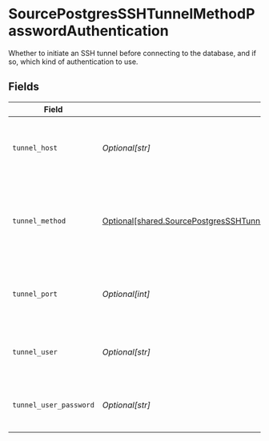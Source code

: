 # SourcePostgresSSHTunnelMethodPasswordAuthentication

Whether to initiate an SSH tunnel before connecting to the database, and if so, which kind of authentication to use.


## Fields

| Field                                                                                                                                                                          | Type                                                                                                                                                                           | Required                                                                                                                                                                       | Description                                                                                                                                                                    | Example                                                                                                                                                                        |
| ------------------------------------------------------------------------------------------------------------------------------------------------------------------------------ | ------------------------------------------------------------------------------------------------------------------------------------------------------------------------------ | ------------------------------------------------------------------------------------------------------------------------------------------------------------------------------ | ------------------------------------------------------------------------------------------------------------------------------------------------------------------------------ | ------------------------------------------------------------------------------------------------------------------------------------------------------------------------------ |
| `tunnel_host`                                                                                                                                                                  | *Optional[str]*                                                                                                                                                                | :heavy_check_mark:                                                                                                                                                             | Hostname of the jump server host that allows inbound ssh tunnel.                                                                                                               |                                                                                                                                                                                |
| `tunnel_method`                                                                                                                                                                | [Optional[shared.SourcePostgresSSHTunnelMethodPasswordAuthenticationTunnelMethod]](undefined/models/shared/sourcepostgressshtunnelmethodpasswordauthenticationtunnelmethod.md) | :heavy_check_mark:                                                                                                                                                             | Connect through a jump server tunnel host using username and password authentication                                                                                           |                                                                                                                                                                                |
| `tunnel_port`                                                                                                                                                                  | *Optional[int]*                                                                                                                                                                | :heavy_minus_sign:                                                                                                                                                             | Port on the proxy/jump server that accepts inbound ssh connections.                                                                                                            | 22                                                                                                                                                                             |
| `tunnel_user`                                                                                                                                                                  | *Optional[str]*                                                                                                                                                                | :heavy_check_mark:                                                                                                                                                             | OS-level username for logging into the jump server host                                                                                                                        |                                                                                                                                                                                |
| `tunnel_user_password`                                                                                                                                                         | *Optional[str]*                                                                                                                                                                | :heavy_check_mark:                                                                                                                                                             | OS-level password for logging into the jump server host                                                                                                                        |                                                                                                                                                                                |